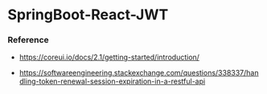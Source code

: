 # SpringBoot-React-JWT


### Reference 

- https://coreui.io/docs/2.1/getting-started/introduction/

- https://softwareengineering.stackexchange.com/questions/338337/handling-token-renewal-session-expiration-in-a-restful-api
